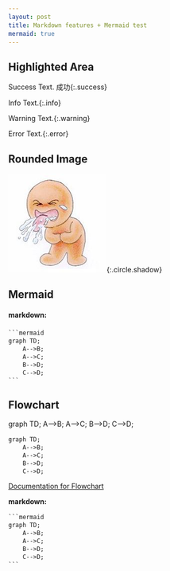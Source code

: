 ```yaml
---
layout: post
title: Markdown features + Mermaid test
mermaid: true
---
```

<script src="https://cdnjs.cloudflare.com/ajax/libs/mermaid/7.1.2/mermaid.min.js"></script>
<script>mermaid.initialize({startOnLoad:true});</script>
<!-- <script>
    mermaid.init(undefined, '.language-mermaid');
    $(function() {
      mermaid.initialize({ startOnLoad: true });
    });
</script> -->


## Highlighted Area

Success Text. 成功{:.success}

Info Text.{:.info}

Warning Text.{:.warning}

Error Text.{:.error}

## Rounded Image

![](liao.jpg){:.circle.shadow}

## Mermaid


#### markdown:
    ```mermaid
    graph TD;
        A-->B;
        A-->C;
        B-->D;
        C-->D;
    ```

## Flowchart

<div class="mermaid">
graph TD;
    A-->B;
    A-->C;
    B-->D;
    C-->D;
</div>

```mermaid
graph TD;
    A-->B;
    A-->C;
    B-->D;
    C-->D;
```

[Documentation for Flowchart](https://mermaidjs.github.io/flowchart.html)

**markdown:**

    ```mermaid
    graph TD;
        A-->B;
        A-->C;
        B-->D;
        C-->D;
    ```

